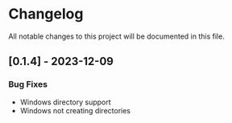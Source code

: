 # Changelog

All notable changes to this project will be documented in this file.

<!-- generated by git-cliff -->
<!-- generated by git-cliff -->
<!-- generated by git-cliff -->
<!-- generated by git-cliff -->
<!-- generated by git-cliff -->
<!-- generated by git-cliff -->
<!-- generated by git-cliff -->
<!-- generated by git-cliff -->
<!-- generated by git-cliff -->
<!-- generated by git-cliff -->
<!-- generated by git-cliff -->
<!-- generated by git-cliff -->
<!-- generated by git-cliff -->
<!-- generated by git-cliff -->
<!-- generated by git-cliff -->
## [0.1.4] - 2023-12-09

### Bug Fixes

- Windows directory support
- Windows not creating directories

<!-- generated by git-cliff -->
<!-- generated by git-cliff -->
